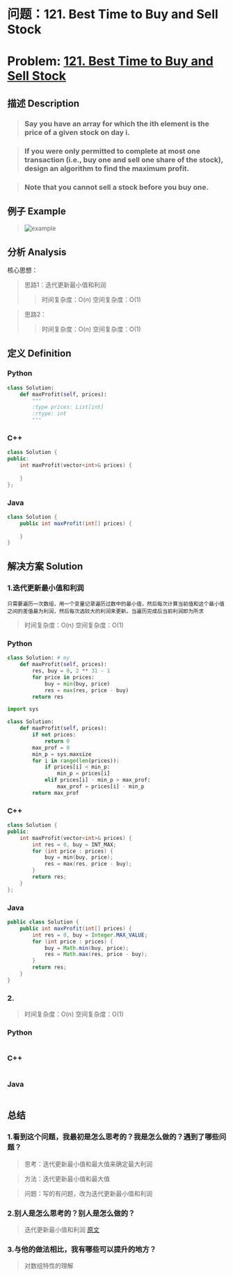 
# 问题：121. Best Time to Buy and Sell Stock
# Problem: [121. Best Time to Buy and Sell Stock](https://leetcode.com/problems/best-time-to-buy-and-sell-stock/description/)

## 描述 Description
> ### Say you have an array for which the ith element is the price of a given stock on day i.

> ### If you were only permitted to complete at most one transaction (i.e., buy one and sell one share of the stock), design an algorithm to find the maximum profit.

> ### Note that you cannot sell a stock before you buy one.

## 例子 Example

> ![example](https://github.com/Decalogue/AlgorithmMap/blob/master/img/leetcode/121.png "example")

## 分析 Analysis

核心思想：
> 思路1：迭代更新最小值和利润
>> 时间复杂度：O(n)
>> 空间复杂度：O(1)

> 思路2：
>> 时间复杂度：O(n)
>> 空间复杂度：O(1)

## 定义 Definition

### Python


```python
class Solution:
    def maxProfit(self, prices):
        """
        :type prices: List[int]
        :rtype: int
        """
```

### C++

```c++
class Solution {
public:
    int maxProfit(vector<int>& prices) {
        
    }
};
```

### Java

```java
class Solution {
    public int maxProfit(int[] prices) {
        
    }
}
```

## 解决方案 Solution

### 1.迭代更新最小值和利润
    只需要遍历一次数组，用一个变量记录遍历过数中的最小值，然后每次计算当前值和这个最小值之间的差值最为利润，然后每次选较大的利润来更新。当遍历完成后当前利润即为所求

> 时间复杂度：O(n)
> 空间复杂度：O(1)

### Python


```python
class Solution: # my
    def maxProfit(self, prices):
        res, buy = 0, 2 ** 31 - 1
        for price in prices:
            buy = min(buy, price)
            res = max(res, price - buy)
        return res
```


```python
import sys

class Solution:
    def maxProfit(self, prices):
        if not prices:
            return 0
        max_prof = 0
        min_p = sys.maxsize
        for i in range(len(prices)):
            if prices[i] < min_p:
                min_p = prices[i]
            elif prices[i] - min_p > max_prof:
                max_prof = prices[i] - min_p  
        return max_prof
```

### C++

```c++
class Solution {
public:
    int maxProfit(vector<int>& prices) {
        int res = 0, buy = INT_MAX;
        for (int price : prices) {
            buy = min(buy, price);
            res = max(res, price - buy);
        }
        return res;
    }
};
```

### Java

```java
public class Solution {
    public int maxProfit(int[] prices) {
        int res = 0, buy = Integer.MAX_VALUE;
        for (int price : prices) {
            buy = Math.min(buy, price);
            res = Math.max(res, price - buy);
        }
        return res;
    }
}
```

### 2.

> 时间复杂度：O(n)
> 空间复杂度：O(1)

### Python


```python

```

### C++

```c++

```

### Java

```Java

```

## 总结

### 1.看到这个问题，我最初是怎么思考的？我是怎么做的？遇到了哪些问题？
> 思考：迭代更新最小值和最大值来确定最大利润

> 方法：迭代更新最小值和最大值

> 问题：写的有问题，改为迭代更新最小值和利润

### 2.别人是怎么思考的？别人是怎么做的？
> 迭代更新最小值和利润 [原文](http://www.cnblogs.com/grandyang/p/4280131.html)

### 3.与他的做法相比，我有哪些可以提升的地方？
> 对数组特性的理解


```python

```

